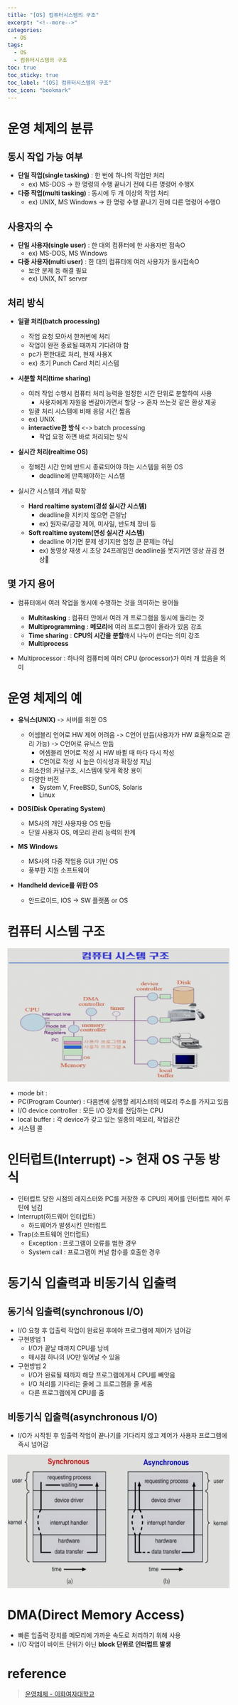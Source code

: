 ```yaml
---
title: "[OS] 컴퓨터시스템의 구조"
excerpt: "<!--more-->"
categories:
  - OS
tags:
  - OS
  - 컴퓨터시스템의 구조
toc: true
toc_sticky: true
toc_label: "[OS] 컴퓨터시스템의 구조"
toc_icon: "bookmark"
---
```


# 운영 체제의 분류

## 동시 작업 가능 여부

- **단일 작업(single tasking)** : 한 번에 하나의 작업만 처리
  - ex) MS-DOS -> 한 명령의 수행 끝나기 전에 다른 명령어 수행X
- **다중 작업(multi tasking)** : 동시에 두 개 이상의 작업 처리
  - ex) UNIX, MS Windows -> 한 명령 수행 끝나기 전에 다른 명령어 수행O

## 사용자의 수

- **단일 사용자(single user)** : 한 대의 컴퓨터에 한 사용자만 접속O
  - ex) MS-DOS, MS Windows
- **다중 사용자(multi user)** : 한 대의 컴퓨터에 여러 사용자가 동시접속O 
  - 보안 문제 등 해결 필요
  - ex) UNIX, NT server

## 처리 방식

- **일괄 처리(batch processing)**
  - 작업 요청 모아서 한꺼번에 처리
  - 작업이 완전 종료될 때까지 기다려야 함
  - pc가 편한대로 처리, 현재 사용X
  - ex) 초기 Punch Card 처리 시스템

- **시분할 처리(time sharing)**
  - 여러 작업 수행시 컴퓨터 처리 능력을 일정한 시간 단위로 분할하여 사용
    - 사용자에게 자원을 번갈아가면서 할당 -> 혼자 쓰는것 같은 환상 제공
  - 일괄 처리 시스템에 비해 응답 시간 짧음
  - ex) UNIX
  - **interactive한 방식** <-> batch processing
    - 작업 요청 하면 바로 처리되는 방식

- **실시간 처리(realtime OS)**
  - 정해진 시간 안에 반드시 종료되어야 하는 시스템을 위한 OS
    - deadline에 만족해야하는 시스템

- 실시간 시스템의 개념 확장
  - **Hard realtime system(경성 실시간 시스템)**
    - deadline을 지키지 않으면 큰일남
    - ex) 원자로/공장 제어, 미사일, 반도체 장비 등
  - **Soft realtime system(연성 실시간 시스템)**
    - deadline 어기면 문제 생기지만 엄청 큰 문제는 아님
    - ex) 동영상 재생 시 초당 24프레임인 deadline을 못지키면 영상 끊김 현상

## 몇 가지 용어

- 컴퓨터에서 여러 작업을 동시에 수행하는 것을 의미하는 용어들
  - **Multitasking** : 컴퓨터 안에서 여러 개 프로그램을 동시에 돌리는 것
  - **Multiprogramming** : **메모리**에 여러 프로그램이 올라가 있음 강조
  - **Time sharing** : **CPU의 시간을 분할**해서 나누어 쓴다는 의미 강조
  - **Multiprocess**

- Multiprocessor : 하나의 컴퓨터에 여러 CPU (processor)가 여러 개 있음을 의미

# 운영 체제의 예

- **유닉스(UNIX)** -> 서버를 위한 OS
  - 어셈블리 언어로 HW 제어 어려움 -> C언어 만듬(사용자가 HW 효율적으로 관리 가능) -> C언어로 유닉스 만듬
    - 어셈블리 언어로 작성 시 HW 바뀔 때 마다 다시 작성
    - C언어로 작성 시 높은 이식성과 확장성 지님
  - 최소한의 커널구조, 시스템에 맞게 확장 용이
  - 다양한 버전
    - System V, FreeBSD, SunOS, Solaris
    - Linux

- **DOS(Disk Operating System)**
  - MS사의 개인 사용자용 OS 만듬
  - 단일 사용자 OS, 메모리 관리 능력의 한계

- **MS Windows**
  - MS사의 다중 작업용 GUI 기반 OS
  - 풍부한 지원 소프트웨어

- **Handheld device를 위한 OS**
  - 안드로이드, IOS -> SW 플랫폼 or OS

# 컴퓨터 시스템 구조

<img src="/images/ewha-os/pc-system-architecture.png" width="500" height="300"/>

- mode bit : 
- PC(Program Counter) : 다음번에 실행할 레지스터의 메모리 주소를 가지고 있음
- I/O device controller : 모든 I/O 장치를 전담하는 CPU
- local buffer : 각 device가 갖고 있는 일종의 메모리, 작업공간
- 시스템 콜

# 인터럽트(Interrupt) -> 현재 OS 구동 방식

- 인터럽트 당한 시점의 레지스터와 PC를 저장한 후 CPU의 제어를 인터럽트 제어 루틴에 넘김
- Interrupt(하드웨어 인터럽트)
  - 하드웨어가 발생시킨 인터럽트
- Trap(소프트웨어 인터럽트)
  - Exception : 프로그램이 오류를 범한 경우
  - System call : 프로그램이 커널 함수를 호출한 경우

# 동기식 입출력과 비동기식 입출력

## 동기식 입출력(synchronous I/O)

- I/O 요청 후 입출력 작업이 완료된 후에야 프로그램에 제어가 넘어감
- 구현방법 1
  - I/O가 끝날 때까지 CPU를 낭비
  - 매시점 하나의 I/O만 일어날 수 있음
- 구현방법 2
  - I/O가 완료될 때까지 해당 프로그램에게서 CPU를 빼앗음
  - I/O 처리를 기다리는 줄에 그 프로그램을 줄 세움
  - 다른 프로그램에게 CPU를 줌

## 비동기식 입출력(asynchronous I/O)

- I/O가 시작된 후 입출력 작업이 끝나기를 기다리지 않고 제어가 사용자 프로그램에 즉시 넘어감

<img src="/images/ewha-os/synch-asynch.png" width="500" height="300"/>

# DMA(Direct Memory Access)

- 빠른 입출력 장치를 메모리에 가까운 속도로 처리하기 위해 사용
- I/O 작업이 바이트 단위가 아닌 **block 단위로 인터럽트 발생**

# reference

> [운영체제 - 이화여자대학교](http://www.kocw.or.kr/home/cview.do?cid=4b9cd4c7178db077)